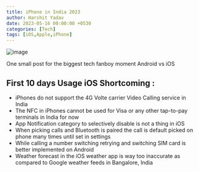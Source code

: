 ```yaml
---
title: iPhone in India 2023
author: Harshit Yadav
date: 2023-05-16 00:00:00 +0530
categories: [Tech]
tags: [iOS,Apple,iPhone]
---
```


![image](https://github.com/harshityadav95/harshityadav95.github.io/assets/14792490/0c12493c-0e69-4afc-bcde-c8ee0c7a5d7a)

One small post for the biggest tech fanboy moment Android vs iOS

## **First 10 days Usage iOS Shortcoming :**

- iPhones do not support the 4G Volte carrier Video Calling service in India
- The NFC in iPhones cannot be used for Visa or any other tap-to-pay terminals in India for now
- App Notification category to selectively disable is not a thing in iOS
- When picking calls and Bluetooth is paired the call is default picked on phone many times until set in settings
- While calling a number switching retrying and switching SIM card is better implemented on Android
- Weather forecast in the iOS weather app is way too inaccurate as compared to Google weather feeds in Bangalore, India
